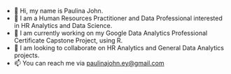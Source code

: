 - 👋 Hi, my name is Paulina John.
- 👀 I am a Human Resources Practitioner and Data Professional interested in HR Analytics and Data Science.
- 🌱 I am currently working on my Google Data Analytics Professional Certificate Capstone Project, using R.
- 💞️ I am looking to collaborate on HR Analytics and General Data Analytics projects.
- 📫 You can reach me via paulinajohn.ey@gmail.com

<!---
PaulinaJohn/PaulinaJohn is a ✨ special ✨ repository because its `README.md` (this file) appears on your GitHub profile.
You can click the Preview link to take a look at your changes.
--->
